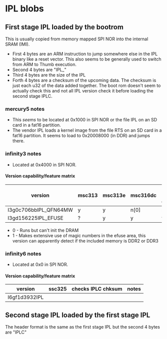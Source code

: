 # IPL blobs

## First stage IPL loaded by the bootrom

This is usually copied from memory mapped SPI NOR into the internal SRAM (IMI).

- First 4 bytes are an ARM instruction to jump somewhere else in the IPL binary like a reset vector.
   This also seems to be generally used to switch from ARM to Thumb execution.
- Second 4 bytes are "IPL_"
- Third 4 bytes are the size of the IPL
- Forth 4 bytes are a checksum of the upcoming data. The checksum is just each u32 of the data added together. The boot rom        doesn't seem to actually check this and not all IPL version check it before loading the second stage IPLC.

### mercury5 notes

- This *seems* to be located at 0x1000 in SPI NOR or the file IPL on an SD card in a fat16 partition.
- The vendor IPL loads a kernel image from the file RTS on an SD card in a fat16 partition. It seems to load to 0x20008000 (in DDR) and jumps there.

### infinity3 notes

- Located at 0x4000 in SPI NOR.

#### Version capability/feature matrix

| version               | msc313 | msc313e | msc316dc | checks IPLC chksum | notes |
|-----------------------|--------|---------|----------|--------------------|-------|
| I3g0c706bbIPL_QFN64MW | y      | y       | n[0]     | n                  |       |
| I3gd156225IPL_EFUSE   | ?      | y       | y        | y                  |[1]    |

- 0 - Runs but can't init the DRAM
- 1 - Makes extensive use of magic numbers in the efuse area, this version can apparently
      detect if the included memory is DDR2 or DDR3

### infinity6 notes

- Located at 0x0 in SPI NOR.

#### Version capability/feature matrix

| version               | ssc325 | checks IPLC chksum | notes |
|-----------------------|--------|--------------------|-------|
| I6gf1d3932IPL         |        |                    |       |

## Second stage IPL loaded by the first stage IPL

The header format is the same as the first stage IPL but the second 4 bytes are "IPLC"




